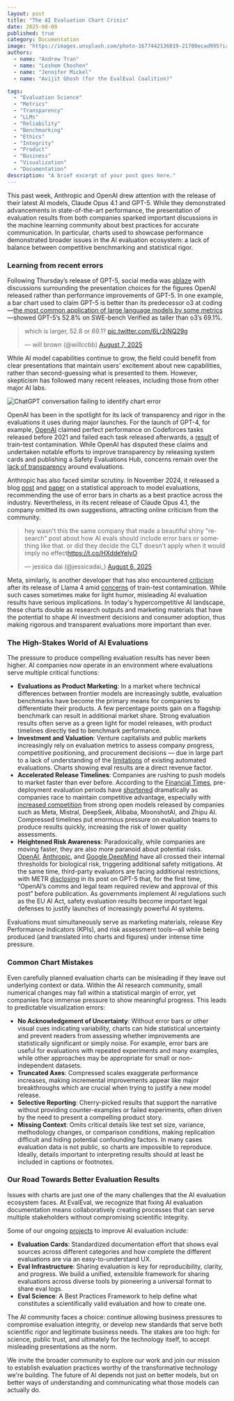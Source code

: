 ```yaml
---
layout: post
title: "The AI Evaluation Chart Crisis"
date: 2025-08-09
published: true
category: Documentation
image: "https://images.unsplash.com/photo-1677442136019-21780ecad995?ixlib=rb-4.0.3&auto=format&fit=crop&w=1470&q=80"
authors:
  - name: "Andrew Tran"
  - name: "Leshem Choshen"
  - name: "Jennifer Mickel"
  - name: "Avijit Ghosh (for the EvalEval Coalition)"

tags:
  - "Evaluation Science"
  - "Metrics"
  - "Transparency"
  - "LLMs"
  - "Reliability"
  - "Benchmarking"
  - "Ethics"
  - "Integrity"
  - "Product"
  - "Business"
  - "Visualization"
  - "Documentation"
description: "A brief excerpt of your post goes here."
---
```


This past week, Anthropic and OpenAI drew attention with the release of their latest AI models, Claude Opus 4.1 and GPT-5. While they demonstrated advancements in state-of-the-art performance, the presentation of evaluation results from both companies sparked important discussions in the machine learning community about best practices for accurate communication. In particular, charts used to showcase performance demonstrated broader issues in the AI evaluation ecosystem: a lack of balance between competitive benchmarking and statistical rigor.

### Learning from recent errors

Following Thursday’s release of GPT-5, social media was [ablaze](https://x.com/graphcrimes?s=21&t=DGhtzlwtn9OagRKXx6ySYw) with discussions surrounding the presentation choices for the figures OpenAI released rather than performance improvements of GPT-5. In one example, a bar chart used to claim GPT-5 is better than its predecessor o3 at coding—[the most common application of large language models by some metrics](https://www.anthropic.com/research/clio)—showed GPT-5’s 52.8% on SWE-bench Verified as taller than o3’s 69.1%.


<blockquote class="twitter-tweet"><p lang="en" dir="ltr">which is larger, 52.8 or 69.1? <a href="https://t.co/6Lr2iNQ29g">pic.twitter.com/6Lr2iNQ29g</a></p>&mdash; will brown (@willccbb) <a href="https://twitter.com/willccbb/status/1953503727517938135?ref_src=twsrc%5Etfw">August 7, 2025</a></blockquote> <script async src="https://platform.twitter.com/widgets.js" charset="utf-8"></script> 


While AI model capabilities continue to grow, the field could benefit from clear presentations that maintain users’ excitement about new capabilities, rather than second-guessing what is presented to them. However, skepticism has followed many recent releases, including those from other major AI labs.

![ChatGPT conversation failing to identify chart error](/assets/img/blogs/gpt_chart_errors.png)

OpenAI has been in the spotlight for its lack of transparency and rigor in the evaluations it uses during major launches. For the launch of GPT-4, for example, [OpenAI](https://x.com/cHHillee/status/1635790330854526981) claimed perfect performance on Codeforces tasks released before 2021 and failed each task released afterwards, a [result](https://www.aisnakeoil.com/p/gpt-4-and-professional-benchmarks) of train-test contamination. While OpenAI has disputed these claims and undertaken notable efforts to improve transparency by releasing system cards and publishing a Safety Evaluations Hub, concerns remain over the [lack of transparency](https://arxiv.org/abs/2407.12929) around evaluations. 


Anthropic has also faced similar scrutiny. In November 2024, it released a blog [post](https://www.anthropic.com/research/statistical-approach-to-model-evals) and [paper](https://arxiv.org/abs/2411.00640) on a statistical approach to model evaluations, recommending the use of error bars in charts as a best practice across the industry. Nevertheless, in its recent release of Claude Opus 4.1, the company omitted its own suggestions, attracting online criticism from the community.


<blockquote class="twitter-tweet"><p lang="en" dir="ltr">hey wasn&#39;t this the same company that made a beautiful shiny &quot;research&quot; post about how AI evals should include error bars or something like that. or did they decide the CLT doesn&#39;t apply when it would imply no effect<a href="https://t.co/HXddeYeIyO">https://t.co/HXddeYeIyO</a></p>&mdash; jessica dai (@jessicadai_) <a href="https://twitter.com/jessicadai_/status/1952940745675162114?ref_src=twsrc%5Etfw">August 6, 2025</a></blockquote> <script async src="https://platform.twitter.com/widgets.js" charset="utf-8"></script>



Meta, similarly, is another developer that has also encountered [criticism](https://www.interconnects.ai/p/llama-4) after its release of Llama 4 amid [concerns](https://www.zdnet.com/article/metas-llama-4-herd-controversy-and-ai-contamination-explained/) of train-test contamination. While such cases sometimes make for light humor, misleading AI evaluation results have serious implications. In today's hypercompetitive AI landscape, these charts double as research outputs and marketing materials that have the potential to shape AI investment decisions and consumer adoption, thus making rigorous and transparent evaluations more important than ever. 


### The High-Stakes World of AI Evaluations

The pressure to produce compelling evaluation results has never been higher. AI companies now operate in an environment where evaluations serve multiple critical functions:

- **Evaluations as Product Marketing**: In a market where technical differences between frontier models are increasingly subtle, evaluation benchmarks have become the primary means for companies to differentiate their products. A few percentage points gain on a flagship benchmark can result in additional market share. Strong evaluation results often serve as a green light for model releases, with product timelines directly tied to benchmark performance.
- **Investment and Valuation**: Venture capitalists and public markets increasingly rely on evaluation metrics to assess company progress, competitive positioning, and procurement decisions — due in large part to a lack of understanding of the [limitations](https://arxiv.org/abs/2503.05336) of existing automated evaluations. Charts showing eval results are a direct revenue factor.
- **Accelerated Release Timelines**: Companies are rushing to push models to market faster than ever before. According to the [Financial Times](https://www.ft.com/content/8253b66e-ade7-4d1f-993b-2d0779c7e7d8), pre-deployment evaluation periods have [shortened](https://metr.github.io/autonomy-evals-guide/openai-o3-report/) dramatically as companies race to maintain competitive advantage, especially with [increased competition](https://www.interconnects.ai/p/kimi-k2-and-when-deepseek-moments?publication_id=48206&post_id=168259687&isFreemail=true&r=2e&triedRedirect=true) from strong open models released by companies such as Meta, Mistral, DeepSeek, Alibaba, MoonshotAI, and Zhipu AI. Compressed timelines put enormous pressure on evaluation teams to produce results quickly, increasing the risk of lower quality assessments.
- **Heightened Risk Awareness**: Paradoxically, while companies are moving faster, they are also more paranoid about potential risks. [OpenAI](https://openai.com/index/preparing-for-future-ai-capabilities-in-biology/), [Anthropic](https://www-cdn.anthropic.com/07b2a3f9902ee19fe39a36ca638e5ae987bc64dd.pdf), and [Google DeepMind](https://storage.googleapis.com/deepmind-media/Model-Cards/Gemini-2-5-Deep-Think-Model-Card.pdf) have all crossed their internal thresholds for biological risk, triggering additional safety mitigations. At the same time, third-party evaluators are facing additional restrictions, with METR [disclosing](https://metr.github.io/autonomy-evals-guide/gpt-5-report/) in its post on GPT-5 that, for the first time, “OpenAI’s comms and legal team required review and approval of this post” before publication. As governments implement AI regulations such as the EU AI Act, safety evaluation results become important legal defenses to justify launches of increasingly powerful AI systems.


Evaluations must simultaneously serve as marketing materials, release Key Performance Indicators (KPIs), and risk assessment tools—all while being produced (and translated into charts and figures) under intense time pressure.


### Common Chart Mistakes

Even carefully planned evaluation charts can be misleading if they leave out underlying context or data. Within the AI research community, small numerical changes may fall within a statistical margin of error, yet companies face immense pressure to show meaningful progress. This leads to predictable visualization errors:

- **No Acknowledgement of Uncertainty**: Without error bars or other visual cues indicating variability, charts can hide statistical uncertainty and prevent readers from assessing whether improvements are statistically significant or simply noise. For example, error bars are useful for evaluations with repeated experiments and many examples, while other approaches may be appropriate for small or non-independent datasets.
- **Truncated Axes**: Compressed scales exaggerate performance increases, making incremental improvements appear like major breakthroughs which are crucial when trying to justify a new model release.
- **Selective Reporting**: Cherry-picked results that support the narrative without providing counter-examples or failed experiments, often driven by the need to present a compelling product story.
- **Missing Context**: Omits critical details like test set size, variance, methodology changes, or comparison conditions, making replication difficult and hiding potential confounding factors. In many cases evaluation data is not public, so charts are impossible to reproduce. Ideally, details important to interpreting results should at least be included in captions or footnotes.


### Our Road Towards Better Evaluation Results

Issues with charts are just one of the many challenges that the AI evaluation ecosystem faces. At EvalEval, we recognize that fixing AI evaluation documentation means collaboratively creating processes that can serve multiple stakeholders without compromising scientific integrity.


Some of our ongoing [projects](https://evalevalai.com/projects/) to improve AI evaluation include:


- **Evaluation Cards**: Standardized documentation effort that shows eval sources across different categories and how complete the different evaluations are via an easy-to-understand UX.
- **Eval Infrastructure**: Sharing evaluation is key for reproducibility, clarity, and progress. We build a unified, extensible framework for sharing evaluations across diverse tools by pioneering a universal format to share eval logs.
- **Eval Science**: A Best Practices Framework to help define what constitutes a scientifically valid evaluation and how to create one.

The AI community faces a choice: continue allowing business pressures to compromise evaluation integrity, or develop new standards that serve both scientific rigor and legitimate business needs. The stakes are too high: for science, public trust, and ultimately for the technology itself, to accept misleading presentations as the norm. 


We invite the broader community to explore our work and join our mission to establish evaluation practices worthy of the transformative technology we're building. The future of AI depends not just on better models, but on better ways of understanding and communicating what those models can actually do.
